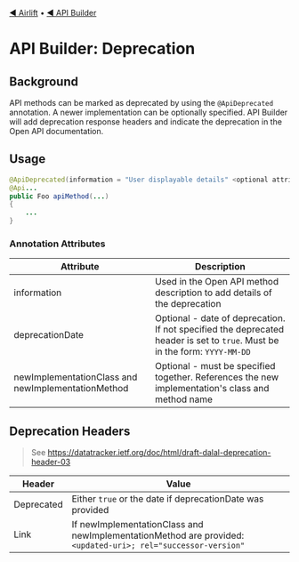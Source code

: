 [◀︎ Airlift](../../README.md) • [◀︎ API Builder](../README.md)

# API Builder: Deprecation

## Background

API methods can be marked as deprecated by using the `@ApiDeprecated` annotation. A newer implementation can be
optionally specified. API Builder will add deprecation response headers and indicate the deprecation in the Open API
documentation.

## Usage

```java
@ApiDeprecated(information = "User displayable details" <optional attributes>)
@Api...
public Foo apiMethod(...)
{
    ...
}
```

### Annotation Attributes

| Attribute                                          | Description                                                                                                                |
|----------------------------------------------------|----------------------------------------------------------------------------------------------------------------------------|
| information                                        | Used in the Open API method description to add details of the deprecation                                                  |
| deprecationDate                                    | Optional - date of deprecation. If not specified the deprecated header is set to `true`. Must be in the form: `YYYY-MM-DD` |
| newImplementationClass and newImplementationMethod | Optional - must be specified together. References the new implementation's class and method name                           |

## Deprecation Headers

> See https://datatracker.ietf.org/doc/html/draft-dalal-deprecation-header-03

| Header | Value                                                                                                        |
|--------|--------------------------------------------------------------------------------------------------------------|
| Deprecated | Either `true` or the date if deprecationDate was provided                                                    |
| Link | If newImplementationClass and newImplementationMethod are provided: `<updated-uri>; rel="successor-version"` | 
